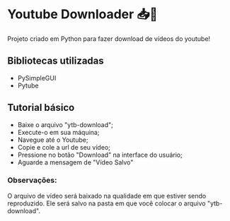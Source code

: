 # Youtube Downloader 📥🎥

Projeto criado em Python para fazer download de vídeos do youtube!

## Bibliotecas utilizadas

+ PySimpleGUI
+ Pytube

## Tutorial básico

+ Baixe o arquivo "ytb-download";
+ Execute-o em sua máquina;
+ Navegue até o Youtube;
+ Copie e cole a url de seu vídeo;
+ Pressione no botão "Download" na interface do usuário;
+ Aguarde a mensagem de "Vídeo Salvo"

### Observações:

O arquivo de vídeo será baixado na qualidade em que estiver sendo reproduzido. Ele será salvo na pasta em que você colocar o arquivo "ytb-download".